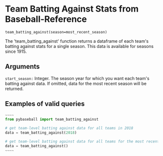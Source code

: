 # Team Batting Against Stats from Baseball-Reference

`team_batting_against(season=most_recent_season)`

The 'team_batting_against' function returns a dataframe of each team's batting against stats for a single season. This data is available for seasons since 1915. 

## Arguments

`start_season:` Integer. The season year for which you want each team's batting against data. If omitted, data for the most recent season will be returned.

## Examples of valid queries

```python
~~~~
from pybaseball import team_batting_against

# get team-level batting against data for all teams in 2018
data = team_batting_against(2018)

# get team-level batting against data for all teams for the most recent season
data = team_batting_against()
~~~~
```
